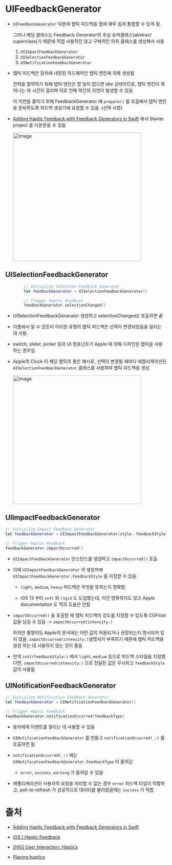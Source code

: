# UIFeedbackGenerator

- `UIFeedbackGenerator` 덕분에 햅틱 피드백을 앱에 매우 쉽게 통합할 수 있게 됨.

  그러나 해당 클래스는 Feedback Generator의 추상 슈퍼클래스(abstract superclass)기 때문에 직접 사용하진 않고 구체적인 하위 클래스를 생성해서 사용

  1. `UIImpactFeedbackGenerator`
  2. `UISelectionFeedbackGenerator`
  3. `UINotificationFeedbackGenerator`

- 햅틱 피드백은 장치에 내장된 하드웨어인 탭틱 엔진에 의해 생성됨

  전력을 절약하기 위해 탭틱 엔진은 할 일이 없으면 idle 상태이므로, 탭틱 엔진이 깨어나는 데 시간이 걸리며 이로 인해 약간의 지연이 발생할 수 있음

  이 지연을 줄이기 위해 FeedbackGenerator 에 `prepare()` 를 호출해서 탭틱 엔진을 준비하도록 피드백 생성기에 요청할 수 있음. (선택 사항)

- [Adding Haptic Feedback with Feedback Generators in Swift](https://cocoacasts.com/uikit-fundamentals-adding-haptic-feedback-with-feedback-generators-in-swift) 에서 Starter project 를 다운받을 수 있음

  <img width="400" alt="image" src="https://user-images.githubusercontent.com/20410193/173026423-bc6e17ec-2f63-45b4-b38d-04fd4c1493a9.png">


## UISelectionFeedbackGenerator

```swift
        // Initialize Selection Feedback Generator
        let feedbackGenerator = UISelectionFeedbackGenerator()

        // Trigger Haptic Feedback
        feedbackGenerator.selectionChanged()
```

- UISelectionFeedbackGenerator 생성하고 selectionChanged() 호출하면 끝

- 이름에서 알 수 있듯이 이러한 유형의 햅틱 피드백은 선택이 변경되었음을 알리는 데 사용. 

- switch, slider, picker 등의 UI 컴포넌트가 Apple 에 의해 디자인된 햅틱을 사용하는 경우임

- Apple의 Clock 이 해당 햅틱의 좋은 예시로, 선택이 변경될 때마다 애플리케이션은 `UISelectionFeedbackGenerator` 클래스를 사용하여 햅틱 피드백을 생성

  <img width="400" alt="image" src="https://user-images.githubusercontent.com/20410193/173026569-5bb9d8c2-a1e6-47fa-b052-e82974dff619.png">


## UIImpactFeedbackGenerator

```swift
// Initialize Impact Feedback Generator
let feedbackGenerator = UIImpactFeedbackGenerator(style: feedbackStyle)

// Trigger Haptic Feedback
feedbackGenerator.impactOccurred()
```

- `UIImpactFeedbackGenerator` 인스턴스를 생성하고 `impactOccurred()` 호출.

- 이때 `UIImpactFeedbackGenerator` 의 생성자에  `UIImpactFeedbackGenerator.FeedbackStyle` 을 지정할 수 있음.

  - `light`, `medium`, `heavy`  피드백은 무엇을 뜻하는지 명확함. 
  
  - iOS 13 부터  `soft` 와 `rigid` 도 도입했는데, 이건 명확하지도 않고 Apple documentation 도 딱히 도움은 안됨

- `impactOccurred()` 을 호출할 때  햅틱 피드백의 강도를 지정할 수 있도록 CGFloat 값을 넘길 수 있음 ->  `impactOccurred(intensity:)` 

  하지만 불행히도 Apple의 문서에는 어떤 값이 허용되거나 권장되는지 명시되어 있지 않음. `impactOccurred(intensity:)`설명서가 부족하기 때문에 햅틱 피드백을 생성 하는 데 사용하지 않는 것이 좋음

- 만약  `init(feedbackStyle:)` 에서 `light`, `medium` 등으로 피드백 스타일을 지정했다면, `impactOccurred(intensity:)`  으로 전달된 값은 무시되고 `feedbackStyle` 값이 사용됨

## UINotificationFeedbackGenerator

```swift
// Initialize Notification Feedback Generator
let feedbackGenerator = UINotificationFeedbackGenerator()

// Trigger Haptic Feedback
feedbackGenerator.notificationOccurred(feedbackType)
```

- 용자에게 이벤트를 알리는 데 사용할 수 있음
- `UINotificationFeedbackGenerator` 를 만들고 `notificationOccurred(_:)` 를 호출하면 됨
- `notificationOccurred(_:)` 에는  `UINotificationFeedbackGenerator.FeedbackType` 이 들어감

  -  `error`, `success`, `warning` 가 들어갈 수 있음
  
- 애플리케이션이 사용자의 요청을 처리할 수 없는 경우 `error` 피드백 타입이 적합하고,  pull-to-refresh 가 성공적으로 데이터를 불러왔을때는  `success` 가 적합

# 출처

- [Adding Haptic Feedback with Feedback Generators in Swift](https://cocoacasts.com/uikit-fundamentals-adding-haptic-feedback-with-feedback-generators-in-swift) 

- [iOS ) Haptic Feedback](https://zeddios.tistory.com/726)

- [[HIG] User Interaction: Haptics](https://batterflyyin.tistory.com/75)

- [Playing haptics](https://developer.apple.com/design/human-interface-guidelines/patterns/playing-haptics/)

